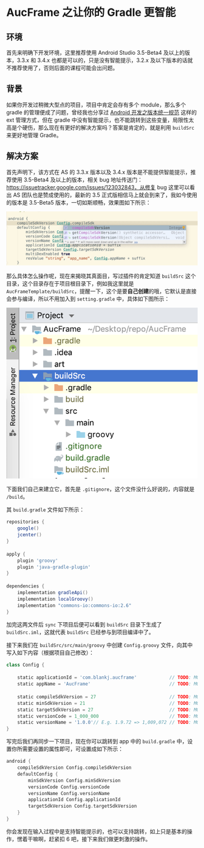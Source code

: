 # AucFrame 之让你的 Gradle 更智能

## 环境
首先来明确下开发环境，这里推荐使用 Android Studio 3.5-Beta4 及以上的版本，3.3.x 和 3.4.x 也都是可以的，只是没有智能提示，3.2.x 及以下版本的话就不推荐使用了，否则后面的课程可能会出问题。

## 背景
如果你开发过稍微大型点的项目，项目中肯定会存有多个 module，那么多个 gradle 的管理便成了问题，曾经我也分享过 [Android 开发之版本统一规范](https://blankj.com/2016/09/21/android-keep-version-unity) 这样的 ext 管理方式，但在 gradle 中没有智能提示，也不能跳转到这些变量，局限性太高是个硬伤，那么现在有更好的解决方案吗？答案是肯定的，就是利用 `buildSrc` 来更好地管理 Gradle。


## 解决方案
首先声明下，该方式在 AS 的 3.3.x 版本以及 3.4.x 版本是不能提供智能提示，推荐使用 3.5-Beta4 及以上的版本，相关 bug 地址传送门：https://issuetracker.google.com/issues/123032843，从修复  bug 这里可以看出 AS 团队也是赞成使用的，最新的 3.5 正式版相信马上就会到来了，我如今使用的版本是 3.5-Beta5 版本，一切如斯顺畅，效果图如下所示：

![提示效果图](./art/tip.jpg)

那么具体怎么操作呢，现在来揭晓其真面目，写过插件的肯定知道 `buildSrc` 这个目录，这个目录存在于项目根目录下，例如我这里就是 `AucFrameTemplate/buildSrc`，提醒一下，这个是要**自己创建**的哦，它默认是直接会参与编译，所以不用加入到 `setting.gradle` 中，具体如下图所示：

![buildSrc](./art/buildSrc.png)

下面我们自己来建立它，首先是 `.gitignore`，这个文件没什么好说的，内容就是 `/build`。

其 `build.gradle` 文件如下所示：

```groovy
repositories {
    google()
    jcenter()
}

apply {
    plugin 'groovy'
    plugin 'java-gradle-plugin'
}

dependencies {
    implementation gradleApi()
    implementation localGroovy()
    implementation "commons-io:commons-io:2.6"
}
```

加完这两文件后 `sync` 下项目后便可以看到 `buildSrc` 目录下生成了 `buildSrc.iml`，这就代表 `buildSrc` 已经参与到项目编译中了。

接下来我们在 `buildSrc/src/main/groovy` 中创建 `Config.groovy` 文件，向其中写入如下内容（根据项目自己修改）：

```groovy
class Config {

    static applicationId = 'com.blankj.aucframe'            // TODO: MODIFY
    static appName = 'AucFrame'                             // TODO: MODIFY

    static compileSdkVersion = 27                           // TODO: MODIFY
    static minSdkVersion = 21                               // TODO: MODIFY
    static targetSdkVersion = 27                            // TODO: MODIFY
    static versionCode = 1_000_000                          // TODO: MODIFY
    static versionName = '1.0.0'// E.g. 1.9.72 => 1,009,072 // TODO: MODIFY
}
```

写完后我们再同步一下项目，现在你可以跳转到 app 中的 `build.gradle` 中，设置你所需要设置的属性即可，可设置成如下所示：

```groovy
android {
    compileSdkVersion Config.compileSdkVersion
    defaultConfig {
        minSdkVersion Config.minSdkVersion
        versionCode Config.versionCode
        versionName Config.versionName
        applicationId Config.applicationId
        targetSdkVersion Config.targetSdkVersion
    }
}
```

你会发现在输入过程中是支持智能提示的，也可以支持跳转，如上只是基本的操作，愣着干嘛啊，赶紧扣 6 吧，接下来我们做更刺激的操作。